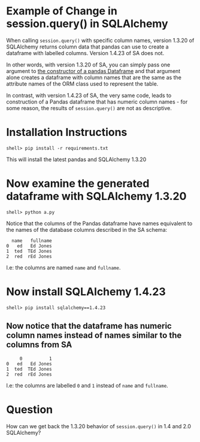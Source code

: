 # Example of Change in session.query() in SQLAlchemy 

When calling `session.query()` with specific column names, version 1.3.20 of 
SQLAlchemy returns column data that pandas can use
to create a dataframe with labelled columns. Version 1.4.23 of SA does
not.

In other words, with version 1.3.20 of SA, you can simply pass one argument
to [the constructor of a pandas Dataframe](https://pandas.pydata.org/docs/reference/api/pandas.DataFrame.html)
and that argument alone creates a dataframe with column names that are the
same as the attribute names of the ORM class used to represent the table.

In contrast, with version 1.4.23 of SA, the very same code, leads to
construction of a Pandas dataframe that has numeric column names - for some
reason, the results of `session.query()` are not as descriptive.

# Installation Instructions

    shell> pip install -r requirements.txt

This will install the latest pandas and SQLAlchemy 1.3.20

# Now examine the generated dataframe with SQLAlchemy 1.3.20

    shell> python a.py

Notice that the columns of the Pandas dataframe have names equivalent
to the names of the database columns described in the SA schema:

```
  name   fullname
0   ed   Ed Jones
1  ted  TEd Jones
2  red  rEd Jones
```

I.e: the columns are named `name` and `fullname`.

# Now install SQLAlchemy 1.4.23

    shell> pip install sqlalchemy==1.4.23

## Now notice that the dataframe has numeric column names instead of names similar to the columns from SA

```
     0          1
0   ed   Ed Jones
1  ted  TEd Jones
2  red  rEd Jones
```

I.e: the columns are labelled `0` and `1` instead of `name` and `fullname`.

# Question

How can we get back the 1.3.20 behavior of `session.query()` in 1.4 and 2.0
SQLAlchemy?


